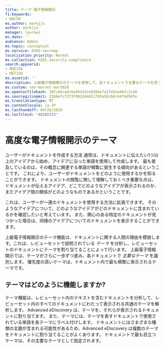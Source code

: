 ```yaml
---
title: テーマ-電子情報開示
f1.keywords:
- NOCSH
ms.author: markjjo
author: markjjo
manager: laurawi
ms.date: ''
audience: Admin
ms.topic: conceptual
ms.service: O365-seccomp
localization_priority: Normal
ms.collection: M365-security-compliance
search.appverid:
- MOE150
- MET150
ms.assetid: ''
description: 上級電子情報開示のテーマを使用して、各ドキュメントで主要なテーマを見つけてレビューセットを整理します。
ms.custom: seo-marvel-mar2020
ms.openlocfilehash: 3dfc0dca0c6ed62e3ce8384efa2fd3ea407c3ce8
ms.sourcegitcommit: 2160e7cf373f992dd4d11793a59cb8c44f8d587e
ms.translationtype: MT
ms.contentlocale: ja-JP
ms.lasthandoff: 09/26/2020
ms.locfileid: "48285533"
---
```

# <a name="themes-in-advanced-ediscovery"></a>高度な電子情報開示のテーマ

ユーザーがドキュメントを作成する方法 通常は、ドキュメントに伝えたい1つ以上のアイデアから始め、アイデアに沿った単語を使用して作成します。 最も普及しているのは、その概念に関連する単語が頻繁に発生する傾向があるということです。 これにより、ユーザーがドキュメントをどのように使用するかを知ることができます。 ドキュメントの閲覧に関して理解しておくべき重要な点は、ドキュメントが伝えるアイデア、どこでどのようなアイデアが表示されるのか、またアイデア間の関係がどのようなものであるかということです。

これは、ユーザーが一連のドキュメントを使用する方法に拡張できます。 そのようなアイデアについて、どのようなアイデアがどのドキュメントに含まれているかを確認したいと考えています。 また、関心のある特定のドキュメントが見つかった場合は、同様のアイデアについてのドキュメントを表示することができます。

上級電子情報開示のテーマ機能は、ドキュメントに関する人間の理由を模倣します。これは、レビューセットで説明されている *テーマ* を分析し、レビューセットのドキュメントにテーマを割り当てることによって行います。 上級電子情報開示では、テーマがさらに一歩ずつ進み、各ドキュメントで *主要なテーマ* を識別します。 優先度の高いテーマは、ドキュメント内で最も頻繁に表示されるテーマです。

## <a name="how-does-themes-work"></a>テーマはどのように機能しますか?

テーマ機能は、レビューセット内のテキストを含むドキュメントを分析して、レビューセット内のすべてのドキュメントにわたって表示される共通のテーマを解析します。 Advanced eDiscovery は、テーマを、それらが表示されるドキュメントに割り当てます。 また、テーマには、テーマを表すドキュメントで使用されている単語を各テーマにラベル付けします。 ドキュメントにはさまざまな種類の主題が含まれる可能性があるため、Advanced eDiscovery は複数のテーマをドキュメントに割り当てることがよくあります。 ドキュメントで最も目立つテーマは、その主要なテーマとして指定されます。
